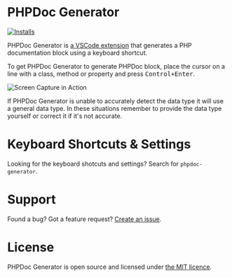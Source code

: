 # PHPDoc Generator

[![Installs](https://img.shields.io/visual-studio-marketplace/v/ronvanderheijden.phpdoc-generator)](https://marketplace.visualstudio.com/items?itemName=ronvanderheijden.phpdoc-generator)

PHPDoc Generator is [a VSCode extension](https://marketplace.visualstudio.com/items?itemName=ronvanderheijden.phpdoc-generator) that generates a PHP documentation block using a keyboard shortcut.

To get PHPDoc Generator to generate PHPDoc block, place the cursor on a line with a class, method or property and press <kbd>Control+Enter</kbd>.

![Screen Capture in Action](https://raw.githubusercontent.com/ronvanderheijden/vscode-phpdoc-generator/master/assets/screencast.gif)

If PHPDoc Generator is unable to accurately detect the data type it will use a general data type. In these situations remember to provide the data type yourself or correct it if it's not accurate.
<!--PHPDoc Generator can also update the PHPDoc blocks for you.-->

# Keyboard Shortcuts & Settings
Looking for the keyboard shotcuts and settings? Search for `phpdoc-generator`.

# Support
Found a bug? Got a feature request?  [Create an issue](https://github.com/ronvanderheijden/vscode-phpdoc-generator/issues).

# License
PHPDoc Generator is open source and licensed under [the MIT licence](https://github.com/ronvanderheijden/vscode-phpdoc-generator/blob/master/LICENSE.txt).
